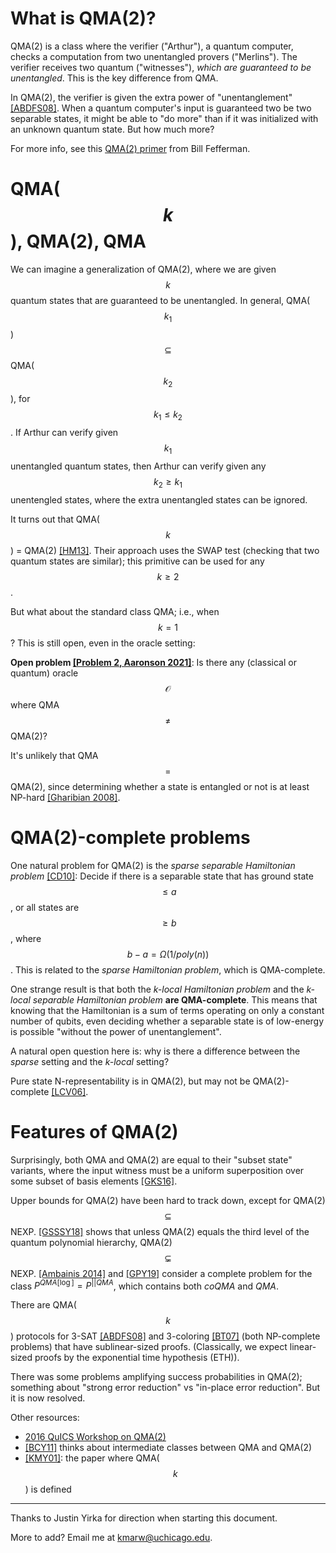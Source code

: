 # What is QMA(2)?

QMA(2) is a class where the verifier ("Arthur"), a quantum computer, checks a computation from two unentangled provers ("Merlins"). The verifier receives two quantum  ("witnesses"), *which are guaranteed to be unentangled*. This is the key difference from QMA.


In QMA(2), the verifier is given the extra power of "unentanglement" [[ABDFS08]](https://arxiv.org/pdf/0804.0802.pdf). When a quantum computer's input is guaranteed two be two separable states, it might be able to "do more" than if it was initialized with an unknown quantum state. But how much more?

For more info, see this [QMA(2) primer](http://www.billfefferman.com/wp-content/uploads/2016/11/bill-qma2Tutorial.pdf) from Bill Fefferman.

# QMA($$k$$), QMA(2), QMA

We can imagine a generalization of QMA(2), where we are given $$k$$ quantum states that are guaranteed to be unentangled. In general, QMA($$k_1$$) $$\subseteq$$ QMA($$k_2$$), for $$k_1 \le k_2$$. If Arthur can verify given $$k_1$$ unentangled quantum states, then Arthur can verify given any $$k_2 \ge k_1$$ unentengled states, where the extra unentangled states can be ignored.

It turns out that QMA($$k$$) = QMA(2) [[HM13]](https://arxiv.org/pdf/1001.0017.pdf). Their approach uses the SWAP test (checking that two quantum states are similar); this primitive can be used for any $$k \ge 2$$.

But what about the standard class QMA; i.e., when $$k=1$$? This is still open, even in the oracle setting:

**Open problem [[Problem 2, Aaronson 2021]](https://arxiv.org/pdf/2109.06917.pdf)**: Is there any (classical or quantum) oracle $$\mathcal{O}$$ where QMA $$\ne$$ QMA(2)?

It's unlikely that QMA $$=$$ QMA(2), since determining whether a state is entangled or not is at least NP-hard [[Gharibian 2008]](https://arxiv.org/pdf/0810.4507.pdf).
# QMA(2)-complete problems

One natural problem for QMA(2) is the *sparse separable Hamiltonian problem* [[CD10]](https://arxiv.org/pdf/1111.5247.pdf): Decide if there is a separable state that has ground state $$\le a$$, or all states are $$\ge b$$, where $$b-a = \Omega(1/poly(n))$$. This is related to the *sparse Hamiltonian problem*, which is QMA-complete.

One strange result is that both the *k-local Hamiltonian problem* and the *k-local separable Hamiltonian problem* **are QMA-complete**. This means that knowing that the Hamiltonian is a sum of terms operating on only a constant number of qubits, even deciding whether a separable state is of low-energy is possible "without the power of unentanglement".

A natural open question here is: why is there a difference between the *sparse* setting and the *k-local* setting?

Pure state N-representability is in QMA(2), but may not be QMA(2)-complete [[LCV06]](https://arxiv.org/pdf/quant-ph/0609125.pdf).

# Features of QMA(2)

Surprisingly, both QMA and QMA(2) are equal to their "subset state" variants, where the input witness must be a uniform superposition over some subset of basis elements [[GKS16]](https://arxiv.org/pdf/1410.2882.pdf).

Upper bounds for QMA(2) have been hard to track down, except for QMA(2) $$\subseteq$$ NEXP. [[GSSSY18]](https://arxiv.org/pdf/1805.11139.pdf) shows that unless QMA(2) equals the third level of the quantum polynomial hierarchy, QMA(2) $$\subsetneq$$ NEXP. [[Ambainis 2014]](https://ieeexplore.ieee.org/abstract/document/6875473) and
[[GPY19]](https://arxiv.org/pdf/1909.05981.pdf) consider a complete problem for the class $P^{QMA[\log]} = P^{||QMA}$, which contains both $coQMA$ and $QMA$.

There are QMA($$k$$) protocols for 3-SAT [[ABDFS08]](https://arxiv.org/pdf/0804.0802.pdf) and 3-coloring [[BT07]](https://arxiv.org/pdf/0709.0738.pdf) (both NP-complete problems) that have sublinear-sized proofs. (Classically, we expect linear-sized proofs by the exponential time hypothesis (ETH)).

There was some problems amplifying success probabilities in QMA(2); something about "strong error reduction" vs "in-place error reduction". But it is now resolved.

Other resources:

- [2016 QuICS Workshop on QMA(2)](http://qma2016.quics.umd.edu/agenda)
- [[BCY11]](https://dl.acm.org/doi/pdf/10.1145/1993636.1993683) thinks about intermediate classes between QMA and QMA(2)
- [[KMY01]](https://arxiv.org/pdf/quant-ph/0110006.pdf):  the paper where QMA($$k$$) is defined


---

Thanks to Justin Yirka for direction when starting this document.

More to add? Email me at [kmarw@uchicago.edu](mailto:kmarw@uchicago.edu).
